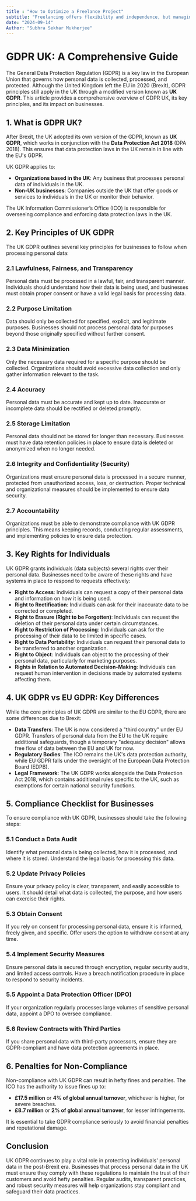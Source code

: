 ```yaml
---
title : "How to Optimize a Freelance Project"
subtitle: "Freelancing offers flexibility and independence, but managing projects efficiently is crucial for success. Whether you are working on a small or large-scale project, optimization ensures that you stay on schedule, deliver high-quality work, and maintain client satisfaction. Here are strategies to help you optimize your freelance projects for better results."
date: "2024-09-14"
Author: "Subhra Sekhar Mukherjee"
---
```


# GDPR UK: A Comprehensive Guide

The General Data Protection Regulation (GDPR) is a key law in the European Union that governs how personal data is collected, processed, and protected. Although the United Kingdom left the EU in 2020 (Brexit), GDPR principles still apply in the UK through a modified version known as **UK GDPR**. This article provides a comprehensive overview of GDPR UK, its key principles, and its impact on businesses.

## 1. What is GDPR UK?

After Brexit, the UK adopted its own version of the GDPR, known as **UK GDPR**, which works in conjunction with the **Data Protection Act 2018** (DPA 2018). This ensures that data protection laws in the UK remain in line with the EU's GDPR. 

UK GDPR applies to:

- **Organizations based in the UK**: Any business that processes personal data of individuals in the UK.
- **Non-UK businesses**: Companies outside the UK that offer goods or services to individuals in the UK or monitor their behavior.

The UK Information Commissioner’s Office (ICO) is responsible for overseeing compliance and enforcing data protection laws in the UK.

## 2. Key Principles of UK GDPR

The UK GDPR outlines several key principles for businesses to follow when processing personal data:

### 2.1 Lawfulness, Fairness, and Transparency
Personal data must be processed in a lawful, fair, and transparent manner. Individuals should understand how their data is being used, and businesses must obtain proper consent or have a valid legal basis for processing data.

### 2.2 Purpose Limitation
Data should only be collected for specified, explicit, and legitimate purposes. Businesses should not process personal data for purposes beyond those originally specified without further consent.

### 2.3 Data Minimization
Only the necessary data required for a specific purpose should be collected. Organizations should avoid excessive data collection and only gather information relevant to the task.

### 2.4 Accuracy
Personal data must be accurate and kept up to date. Inaccurate or incomplete data should be rectified or deleted promptly.

### 2.5 Storage Limitation
Personal data should not be stored for longer than necessary. Businesses must have data retention policies in place to ensure data is deleted or anonymized when no longer needed.

### 2.6 Integrity and Confidentiality (Security)
Organizations must ensure personal data is processed in a secure manner, protected from unauthorized access, loss, or destruction. Proper technical and organizational measures should be implemented to ensure data security.

### 2.7 Accountability
Organizations must be able to demonstrate compliance with UK GDPR principles. This means keeping records, conducting regular assessments, and implementing policies to ensure data protection.

## 3. Key Rights for Individuals

UK GDPR grants individuals (data subjects) several rights over their personal data. Businesses need to be aware of these rights and have systems in place to respond to requests effectively:

- **Right to Access**: Individuals can request a copy of their personal data and information on how it is being used.
- **Right to Rectification**: Individuals can ask for their inaccurate data to be corrected or completed.
- **Right to Erasure (Right to be Forgotten)**: Individuals can request the deletion of their personal data under certain circumstances.
- **Right to Restriction of Processing**: Individuals can ask for the processing of their data to be limited in specific cases.
- **Right to Data Portability**: Individuals can request their personal data to be transferred to another organization.
- **Right to Object**: Individuals can object to the processing of their personal data, particularly for marketing purposes.
- **Rights in Relation to Automated Decision-Making**: Individuals can request human intervention in decisions made by automated systems affecting them.

## 4. UK GDPR vs EU GDPR: Key Differences

While the core principles of UK GDPR are similar to the EU GDPR, there are some differences due to Brexit:

- **Data Transfers**: The UK is now considered a "third country" under EU GDPR. Transfers of personal data from the EU to the UK require additional safeguards, though a temporary "adequacy decision" allows free flow of data between the EU and UK for now.
- **Regulatory Bodies**: The ICO remains the UK's data protection authority, while EU GDPR falls under the oversight of the European Data Protection Board (EDPB).
- **Legal Framework**: The UK GDPR works alongside the Data Protection Act 2018, which contains additional rules specific to the UK, such as exemptions for certain national security functions.

## 5. Compliance Checklist for Businesses

To ensure compliance with UK GDPR, businesses should take the following steps:

### 5.1 Conduct a Data Audit
Identify what personal data is being collected, how it is processed, and where it is stored. Understand the legal basis for processing this data.

### 5.2 Update Privacy Policies
Ensure your privacy policy is clear, transparent, and easily accessible to users. It should detail what data is collected, the purpose, and how users can exercise their rights.

### 5.3 Obtain Consent
If you rely on consent for processing personal data, ensure it is informed, freely given, and specific. Offer users the option to withdraw consent at any time.

### 5.4 Implement Security Measures
Ensure personal data is secured through encryption, regular security audits, and limited access controls. Have a breach notification procedure in place to respond to security incidents.

### 5.5 Appoint a Data Protection Officer (DPO)
If your organization regularly processes large volumes of sensitive personal data, appoint a DPO to oversee compliance.

### 5.6 Review Contracts with Third Parties
If you share personal data with third-party processors, ensure they are GDPR-compliant and have data protection agreements in place.

## 6. Penalties for Non-Compliance

Non-compliance with UK GDPR can result in hefty fines and penalties. The ICO has the authority to issue fines up to:

- **£17.5 million** or **4% of global annual turnover**, whichever is higher, for severe breaches.
- **£8.7 million** or **2% of global annual turnover**, for lesser infringements.

It is essential to take GDPR compliance seriously to avoid financial penalties and reputational damage.

## Conclusion

UK GDPR continues to play a vital role in protecting individuals' personal data in the post-Brexit era. Businesses that process personal data in the UK must ensure they comply with these regulations to maintain the trust of their customers and avoid hefty penalties. Regular audits, transparent practices, and robust security measures will help organizations stay compliant and safeguard their data practices.
